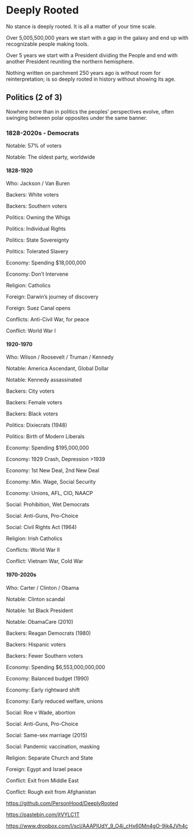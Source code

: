 # Deeply Rooted

No stance is deeply rooted. It is all a matter of your time scale.

Over 5,005,500,000 years we start with a gap in the galaxy and end up with recognizable people making tools.

Over 5 years we start with a President dividing the People and end with another President reuniting the northern hemisphere.

Nothing written on parchment 250 years ago is without room for reinterpretation; is so deeply rooted in history without showing its age.

## Politics (2 of 3)

Nowhere more than in politics the peoples’ perspectives evolve, often swinging between polar opposites under the same banner.

### 1828-2020s - Democrats	

Notable: 57% of voters

Notable: The oldest party, worldwide

#### 1828-1920

Who: Jackson / Van Buren

Backers: White voters

Backers: Southern voters

Politics: Owning the Whigs

Politics: Individual Rights

Politics: State Sovereignty

Politics: Tolerated Slavery

Economy: Spending $18,000,000

Economy: Don’t Intervene

Religion: Catholics

Foreign: Darwin’s journey of discovery

Foreign: Suez Canal opens

Conflicts: Anti-Civil War, for peace

Conflict: World War I

#### 1920-1970

Who: Wilson / Roosevelt / Truman / Kennedy

Notable: America Ascendant, Global Dollar

Notable: Kennedy assassinated

Backers: City voters

Backers: Female voters

Backers: Black voters

Politics: Dixiecrats (1948)

Politics: Birth of Modern Liberals

Economy: Spending $195,000,000

Economy: 1929 Crash, Depression >1939

Economy: 1st New Deal, 2nd New Deal

Economy: Min. Wage, Social Security

Economy: Unions, AFL, CIO, NAACP

Social: Prohibition, Wet Democrats

Social: Anti-Guns, Pro-Choice

Social: Civil Rights Act (1964)

Religion: Irish Catholics

Conflicts: World War II

Conflict: Vietnam War, Cold War

#### 1970-2020s

Who: Carter / Clinton / Obama

Notable: Clinton scandal

Notable: 1st Black President

Notable: ObamaCare (2010)

Backers: Reagan Democrats (1980)

Backers: Hispanic voters

Backers: Fewer Southern voters

Economy: Spending $6,553,000,000,000

Economy: Balanced budget (1990)

Economy: Early rightward shift

Economy: Early reduced welfare, unions

Social: Roe v Wade, abortion

Social: Anti-Guns, Pro-Choice

Social: Same-sex marriage (2015)

Social: Pandemic vaccination, masking

Religion: Separate Church and State

Foreign: Egypt and Israel peace

Conflict: Exit from Middle East

Conflict: Rough exit from Afghanistan





https://github.com/PersonHood/DeeplyRooted

https://pastebin.com/jtVYLC1T

https://www.dropbox.com/l/scl/AAAPlUdY_9_O4j_cHx60Mn4gO-9ik4JVh4c

